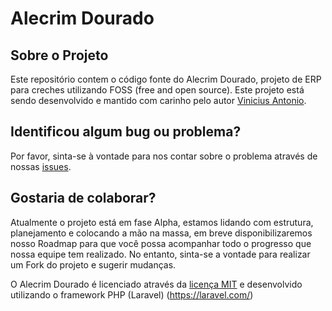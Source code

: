 # Alecrim Dourado
<!-- <p align="center">
<a href="https://github.com/laravel/framework/actions"><img src="https://github.com/laravel/framework/workflows/tests/badge.svg" alt="Build Status"></a>
<a href="https://packagist.org/packages/laravel/framework"><img src="https://img.shields.io/packagist/dt/laravel/framework" alt="Total Downloads"></a>
<a href="https://packagist.org/packages/laravel/framework"><img src="https://img.shields.io/packagist/v/laravel/framework" alt="Latest Stable Version"></a>
<a href="https://packagist.org/packages/laravel/framework"><img src="https://img.shields.io/packagist/l/laravel/framework" alt="License"></a>
</p> -->

## Sobre o Projeto

Este repositório contem o código fonte do Alecrim Dourado, projeto de ERP para creches utilizando FOSS (free and open source). Este projeto está sendo desenvolvido e mantido com carinho pelo autor [Vinicius Antonio](https://github.com/Visnicio).

## Identificou algum bug ou problema?

Por favor, sinta-se à vontade para nos contar sobre o problema através de nossas [issues](https://github.com/Visnicio/alecrim-dourado/issues).

## Gostaria de colaborar?

Atualmente o projeto está em fase Alpha, estamos lidando com estrutura, planejamento e colocando a mão na massa, em breve disponibilizaremos nosso Roadmap para que você possa acompanhar todo o progresso que nossa equipe tem realizado. No entanto, sinta-se a vontade para realizar um Fork do projeto e sugerir mudanças.

O Alecrim Dourado é licenciado através da [licença MIT](https://opensource.org/licenses/MIT) e desenvolvido utilizando o framework PHP (Laravel) (https://laravel.com/)

